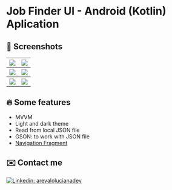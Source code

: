 # Job Finder UI - Android (Kotlin) Aplication

## :iphone: Screenshots

<table>
  <tbody>
    <tr>
		<th><img src="https://user-images.githubusercontent.com/39446983/177877290-dea00c5a-b411-4224-a3ba-a0df86201cf1.png" /></th>
		<th><img src="https://user-images.githubusercontent.com/39446983/177877733-85c921cd-b7d6-4ec6-9023-21ff9c0762cf.png" /></th>
	</tr>
    <tr>
    	<th><img src="https://user-images.githubusercontent.com/39446983/177877341-93add76d-7ccd-4c8b-bc60-4ca9b8166ba3.png" /></th>
    	<th><img src="https://user-images.githubusercontent.com/39446983/177878329-4dd14604-d798-4ce3-9224-a10f91a644a3.png" /></th>
  	</tr>
   	<tr>
    	<th><img src="https://user-images.githubusercontent.com/39446983/177877375-dc7f0162-f434-4d03-bcbd-185a26d7d5a1.png" /></th>
    	<th><img src="https://user-images.githubusercontent.com/39446983/177878393-b80788d4-8b4c-49a2-8328-cd6d1db627a7.png" /></th>
  	</tr>
  </tbody>
</table>


## :fire: Some features

* MVVM
* Light and dark theme
* Read from local JSON file
* GSON: to work with JSON file
* [Navigation Fragment](https://developer.android.com/guide/navigation/navigation-getting-started)

## :envelope: Contact me

[![Linkedin: arevalolucianadev](https://img.shields.io/badge/-arevalolucianadev-blue?style=for-the-badge&logo=Linkedin&logoColor=white&logoWidth=50&link=https://www.linkedin.com/in/arevalolucianadev/)](https://www.linkedin.com/in/arevalolucianadev/)
